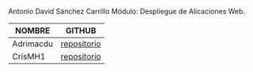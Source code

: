 Antonio David Sánchez Carrillo
Módulo: Despliegue de Alicaciones Web.

| NOMBRE | GITHUB |
| ---------- | ------- |
| Adrimacdu | [repositorio](https://github.com/Adrimacdu/DEAW.git) |
| CrisMH1   | [repositorio](https://github.com/Adrimacdu/DEAW.git) |
